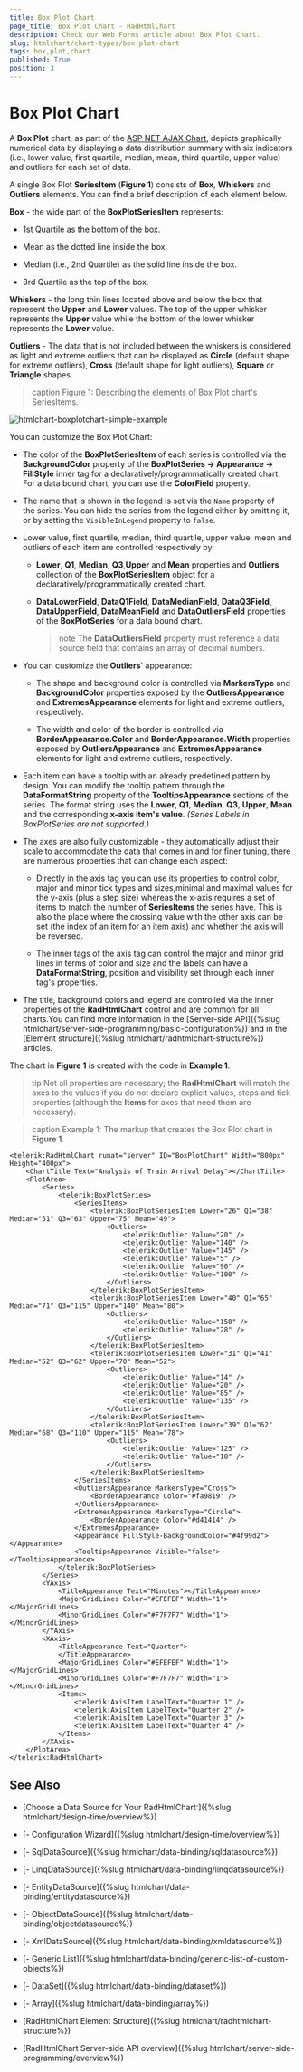 ```yaml
---
title: Box Plot Chart
page_title: Box Plot Chart - RadHtmlChart
description: Check our Web Forms article about Box Plot Chart.
slug: htmlchart/chart-types/box-plot-chart
tags: box,plot,chart
published: True
position: 3
---
```


# Box Plot Chart

A **Box Plot** chart, as part of the [ASP NET AJAX Chart](https://www.telerik.com/products/aspnet-ajax/html-chart.aspx), depicts graphically numerical data by displaying a data distribution summary with six indicators (i.e., lower value, first quartile, median, mean, third quartile, upper value) and outliers for each set of data.

A single Box Plot **SeriesItem** (**Figure 1**) consists of **Box**, **Whiskers** and **Outliers** elements. You can find a brief description of each element below.

**Box** - the wide part of the **BoxPlotSeriesItem** represents:

* 1st Quartile as the bottom of the box.

* Mean as the dotted line inside the box.

* Median (i.e., 2nd Quartile) as the solid line inside the box.

* 3rd Quartile as the top of the box.

**Whiskers** - the long thin lines located above and below the box that represent the **Upper** and **Lower** values. The top of the upper whisker represents the **Upper** value while the bottom of the lower whisker represents the **Lower** value.

**Outliers** - The data that is not included between the whiskers is considered as light and extreme outliers that can be displayed as **Circle** (default shape for extreme outliers), **Cross** (default shape for light outliers), **Square** or **Triangle** shapes.

>caption Figure 1: Describing the elements of Box Plot chart's SeriesItems.

![htmlchart-boxplotchart-simple-example](images/htmlchart-boxplotchart-simple-example.png)

You can customize the Box Plot Chart:

* The color of the **BoxPlotSeriesItem** of each series is controlled via the **BackgroundColor** property of the **BoxPlotSeries -> Appearance -> FillStyle** inner tag for a declaratively/programmatically created chart. For a data bound chart, you can use the **ColorField** property.

* The name that is shown in the legend is set via the `Name` property of the series. You can hide the series from the legend either by omitting it, or by setting the `VisibleInLegend` property to `false`.

* Lower value, first quartile, median, third quartile, upper value, mean and outliers of each item are controlled respectively by:

	* **Lower**, **Q1**, **Median**, **Q3**,**Upper** and **Mean** properties and **Outliers** collection of the **BoxPlotSeriesItem** object for a declaratively/programmatically created chart.

	* **DataLowerField**, **DataQ1Field**, **DataMedianField**, **DataQ3Field**, **DataUpperField**, **DataMeanField** and **DataOutliersField** properties of the **BoxPlotSeries** for a data bound chart.

		>note The **DataOutliersField** property must reference a data source field that contains an array of decimal numbers.

* You can customize the **Outliers**' appearance:

	* The shape and background color is controlled via **MarkersType** and **BackgroundColor** properties exposed by the **OutliersAppearance** and **ExtremesAppearance** elements for light and extreme outliers, respectively.

	* The width and color of the border is controlled via **BorderAppearance.Color** and **BorderAppearance.Width** properties exposed by **OutliersAppearance** and **ExtremesAppearance** elements for light and extreme outliers, respectively.

* Each item can have a tooltip with an already predefined pattern by design. You can modify the tooltip pattern through the **DataFormatString** property of the **TooltipsAppearance** sections of the series. The format string uses the **Lower**, **Q1**, **Median**, **Q3**, **Upper**, **Mean** and the corresponding **x-axis item's value**. *(Series Labels in BoxPlotSeries are not supported.)*

* The axes are also fully customizable - they automatically adjust their scale to accommodate the data that comes in and for finer tuning, there are numerous properties that can change each aspect:

	* Directly in the axis tag you can use its properties to control color, major and minor tick types and sizes,minimal and maximal values for the y-axis (plus a step size) whereas the x-axis requires a set of items to match the number of **SeriesItems** the series have. This is also the place where the crossing value with the other axis can be set (the index of an item for an item axis) and whether the axis will be reversed.

	* The inner tags of the axis tag can control the major and minor grid lines in terms of color and size and the labels can have a **DataFormatString**, position and visibility set through each inner tag's properties.

* The title, background colors and legend are controlled via the inner properties of the **RadHtmlChart** control and are common for all charts.You can find more information in the [Server-side API]({%slug htmlchart/server-side-programming/basic-configuration%}) and in the [Element structure]({%slug htmlchart/radhtmlchart-structure%}) articles.

The chart in **Figure 1** is created with the code in **Example 1**.

>tip Not all properties are necessary; the **RadHtmlChart** will match the axes to the values if you do not declare explicit values, steps and tick properties (although the **Items** for axes that need them are necessary).

>caption Example 1: The markup that creates the Box Plot chart in **Figure 1**.

````ASP.NET
<telerik:RadHtmlChart runat="server" ID="BoxPlotChart" Width="800px" Height="400px">
	<ChartTitle Text="Analysis of Train Arrival Delay"></ChartTitle>
	<PlotArea>
		<Series>
			<telerik:BoxPlotSeries>
				<SeriesItems>
					<telerik:BoxPlotSeriesItem Lower="26" Q1="38" Median="51" Q3="63" Upper="75" Mean="49">
						<Outliers>
							<telerik:Outlier Value="20" />
							<telerik:Outlier Value="140" />
							<telerik:Outlier Value="145" />
							<telerik:Outlier Value="5" />
							<telerik:Outlier Value="90" />
							<telerik:Outlier Value="100" />
						</Outliers>
					</telerik:BoxPlotSeriesItem>
					<telerik:BoxPlotSeriesItem Lower="40" Q1="65" Median="71" Q3="115" Upper="140" Mean="80">
						<Outliers>
							<telerik:Outlier Value="150" />
							<telerik:Outlier Value="28" />
						</Outliers>
					</telerik:BoxPlotSeriesItem>
					<telerik:BoxPlotSeriesItem Lower="31" Q1="41" Median="52" Q3="62" Upper="70" Mean="52">
						<Outliers>
							<telerik:Outlier Value="14" />
							<telerik:Outlier Value="20" />
							<telerik:Outlier Value="85" />
							<telerik:Outlier Value="135" />
						</Outliers>
					</telerik:BoxPlotSeriesItem>
					<telerik:BoxPlotSeriesItem Lower="39" Q1="62" Median="68" Q3="110" Upper="115" Mean="78">
						<Outliers>
							<telerik:Outlier Value="125" />
							<telerik:Outlier Value="18" />
						</Outliers>
					</telerik:BoxPlotSeriesItem>
				</SeriesItems>
				<OutliersAppearance MarkersType="Cross">
					<BorderAppearance Color="#fa9819" />
				</OutliersAppearance>
				<ExtremesAppearance MarkersType="Circle">
					<BorderAppearance Color="#d41414" />
				</ExtremesAppearance>
				<Appearance FillStyle-BackgroundColor="#4f99d2"></Appearance>
				<TooltipsAppearance Visible="false"></TooltipsAppearance>
			</telerik:BoxPlotSeries>
		</Series>
		<YAxis>
			<TitleAppearance Text="Minutes"></TitleAppearance>
			<MajorGridLines Color="#EFEFEF" Width="1"></MajorGridLines>
			<MinorGridLines Color="#F7F7F7" Width="1"></MinorGridLines>
		</YAxis>
		<XAxis>
			<TitleAppearance Text="Quarter">
			</TitleAppearance>
			<MajorGridLines Color="#EFEFEF" Width="1"></MajorGridLines>
			<MinorGridLines Color="#F7F7F7" Width="1"></MinorGridLines>
			<Items>
				<telerik:AxisItem LabelText="Quarter 1" />
				<telerik:AxisItem LabelText="Quarter 2" />
				<telerik:AxisItem LabelText="Quarter 3" />
				<telerik:AxisItem LabelText="Quarter 4" />
			</Items>
		</XAxis>
	</PlotArea>
</telerik:RadHtmlChart>
````

## See Also

 * [Choose a Data Source for Your RadHtmlChart:]({%slug htmlchart/design-time/overview%})

 * [- Configuration Wizard]({%slug htmlchart/design-time/overview%})

 * [- SqlDataSource]({%slug htmlchart/data-binding/sqldatasource%})

 * [- LinqDataSource]({%slug htmlchart/data-binding/linqdatasource%})

 * [- EntityDataSource]({%slug htmlchart/data-binding/entitydatasource%})

 * [- ObjectDataSource]({%slug htmlchart/data-binding/objectdatasource%})

 * [- XmlDataSource]({%slug htmlchart/data-binding/xmldatasource%})

 * [- Generic List]({%slug htmlchart/data-binding/generic-list-of-custom-objects%})

 * [- DataSet]({%slug htmlchart/data-binding/dataset%})

 * [- Array]({%slug htmlchart/data-binding/array%})

 * [RadHtmlChart Element Structure]({%slug htmlchart/radhtmlchart-structure%})

 * [RadHtmlChart Server-side API overview]({%slug htmlchart/server-side-programming/overview%})
